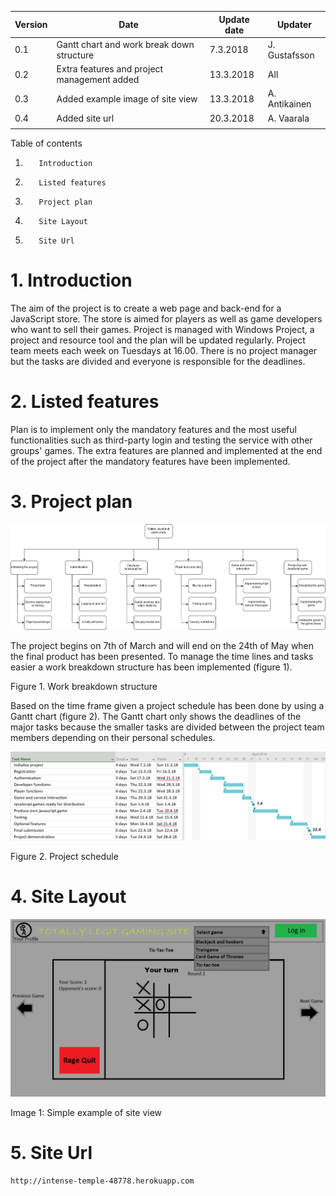 | **Version** | **Date** | **Update date** | **Updater** |
| --- | --- | --- | --- |
| 0.1 | Gantt chart and work break down structure | 7.3.2018 | J. Gustafsson |
| 0.2 | Extra features and project management added | 13.3.2018 | All |
| 0.3 | Added example image of site view | 13.3.2018 | A. Antikainen |
| 0.4 | Added site url | 20.3.2018 | A. Vaarala |
|   |   |   |   |


















Table of contents

1.        Introduction        

2.        Listed features        

3.        Project plan        

4.        Site Layout    

5.		  Site Url    



# 1. Introduction

The aim of the project is to create a web page and back-end for a JavaScript store. The store is aimed for players as well as game developers who want to sell their games. Project is managed with Windows Project, a project and resource tool and the plan will be updated regularly. Project team meets each week on Tuesdays at 16.00. There is no project manager but the tasks are divided and everyone is responsible for the deadlines.

# 2. Listed features

Plan is to implement only the mandatory features and the most useful functionalities such as third-party login and testing the service with other groups&#39; games. The extra features are planned and implemented at the end of the project after the mandatory features have been implemented.

# 3. Project plan

 ![Image](breakdown.png)

The project begins on 7th of March and will end on the 24th of May when the final product has been presented. To manage the time lines and tasks easier a work breakdown structure has been implemented (figure 1).

Figure 1. Work breakdown structure

Based on the time frame given a project schedule has been done by using a Gantt chart (figure 2). The Gantt chart only shows the deadlines of the major tasks because the smaller tasks are divided between the project team members depending on their personal schedules.

 ![Image](Schedule.png)

Figure 2. Project schedule

# 4. Site Layout

 ![Image](Website1.png)

Image 1: Simple example of site view

# 5. Site Url

	http://intense-temple-48778.herokuapp.com